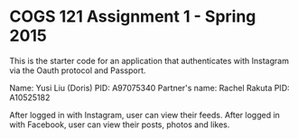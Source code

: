 COGS 121 Assignment 1 - Spring 2015
===========

This is the starter code for an application that authenticates with Instagram via the Oauth protocol and Passport.

Name: Yusi Liu (Doris)
PID: A97075340
Partner's name: Rachel Rakuta
PID: A10525182

After logged in with Instagram, user can view their feeds.
After logged in with Facebook, user can view their posts, photos and likes.


